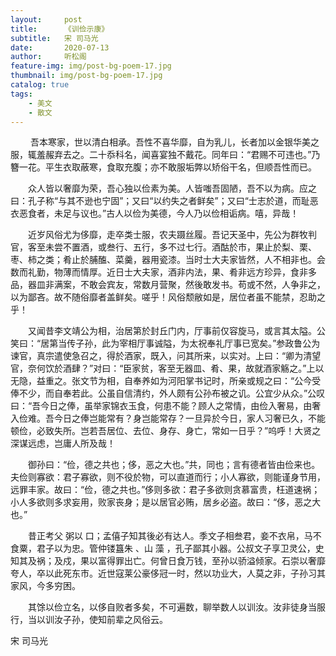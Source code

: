 ```yaml
---
layout:     post
title:      《训俭示康》
subtitle:   宋 司马光
date:       2020-07-13
author:     听松阁
feature-img: img/post-bg-poem-17.jpg
thumbnail: img/post-bg-poem-17.jpg
catalog: true
tags:
    - 美文
    - 散文
---
```


　　 吾本寒家，世以清白相承。吾性不喜华靡，自为乳儿，长者加以金银华美之服，辄羞赧弃去之。二十忝科名，闻喜宴独不戴花。同年曰：“君赐不可违也。”乃簪一花。平生衣取蔽寒，食取充腹；亦不敢服垢弊以矫俗干名，但顺吾性而已。

　　众人皆以奢靡为荣，吾心独以俭素为美。人皆嗤吾固陋，吾不以为病。应之曰：孔子称“与其不逊也宁固”；又曰“以约失之者鲜矣”；又曰“士志於道，而耻恶衣恶食者，未足与议也。”古人以俭为美德，今人乃以俭相诟病。嘻，异哉！

 


　　近岁风俗尤为侈靡，走卒类士服，农夫蹑丝履。吾记天圣中，先公为群牧判官，客至未尝不置酒，或叁行、五行，多不过七行。酒酤於市，果止於梨、栗、枣、柿之类；肴止於脯醢、菜羹，器用瓷漆。当时士大夫家皆然，人不相非也。会数而礼勤，物薄而情厚。近日士大夫家，酒非内法，果、肴非远方珍异，食非多品，器皿非满案，不敢会宾友，常数月营聚，然後敢发书。苟或不然，人争非之，以为鄙吝。故不随俗靡者盖鲜矣。嗟乎！风俗颓敝如是，居位者虽不能禁，忍助之乎！

　　又闻昔李文靖公为相，治居第於封丘门内，厅事前仅容旋马，或言其太隘。公笑曰：“居第当传子孙，此为宰相厅事诚隘，为太祝奉礼厅事已宽矣。”参政鲁公为谏官，真宗遣使急召之，得於酒家，既入，问其所来，以实对。上曰：“卿为清望官，奈何饮於酒肆？”对曰：“臣家贫，客至无器皿、肴、果，故就酒家觞之。”上以无隐，益重之。张文节为相，自奉养如为河阳掌书记时，所亲或规之曰：“公今受俸不少，而自奉若此。公虽自信清约，外人颇有公孙布被之讥。公宜少从众。”公叹曰：“吾今日之俸，虽举家锦衣玉食，何患不能？顾人之常情，由俭入奢易，由奢入俭难。吾今日之俸岂能常有？身岂能常存？一旦异於今日，家人习奢已久，不能顿俭，必致失所。岂若吾居位、去位、身存、身亡，常如一日乎？”呜呼！大贤之深谋远虑，岂庸人所及哉！

　　御孙曰：“俭，德之共也；侈，恶之大也。”共，同也；言有德者皆由俭来也。夫俭则寡欲：君子寡欲，则不役於物，可以直道而行；小人寡欲，则能谨身节用，远罪丰家。故曰：“俭，德之共也。”侈则多欲：君子多欲则贪慕富贵，枉道速祸；小人多欲则多求妄用，败家丧身；是以居官必贿，居乡必盗。故曰：“侈，恶之大也。”

　　昔正考父 粥以 口；孟僖子知其後必有达人。季文子相叁君，妾不衣帛，马不食粟，君子以为忠。管仲镂簋朱 、山 藻 ，孔子鄙其小器。公叔文子享卫灵公，史 知其及祸；及戍，果以富得罪出亡。何曾日食万钱，至孙以骄溢倾家。石崇以奢靡夸人，卒以此死东市。近世寇莱公豪侈冠一时，然以功业大，人莫之非，子孙习其家风，今多穷困。

　　其馀以俭立名，以侈自败者多矣，不可遍数，聊举数人以训汝。汝非徒身当服行，当以训汝子孙，使知前辈之风俗云。

宋 司马光